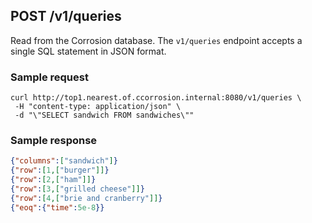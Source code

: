 ## POST /v1/queries

Read from the Corrosion database. The `v1/queries` endpoint accepts a single SQL statement in JSON format.

### Sample request
```
curl http://top1.nearest.of.ccorrosion.internal:8080/v1/queries \ 
 -H "content-type: application/json" \
 -d "\"SELECT sandwich FROM sandwiches\""
```

### Sample response
```json
{"columns":["sandwich"]}
{"row":[1,["burger"]]}
{"row":[2,["ham"]]}
{"row":[3,["grilled cheese"]]}
{"row":[4,["brie and cranberry"]]}
{"eoq":{"time":5e-8}}
```